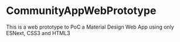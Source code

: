 # CommunityAppWebPrototype
This is a web prototype to PoC a Material Design Web App using only ESNext, CSS3 and HTML3
